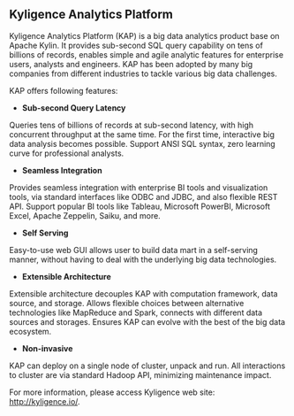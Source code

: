 
## Kyligence Analytics Platform

Kyligence Analytics Platform (KAP) is a big data analytics product base on Apache Kylin. It provides sub-second SQL query capability on tens of billions of records, enables simple and agile analytic features for enterprise users, analysts and engineers. KAP has been adopted by many big companies from different industries to tackle various big data challenges.

KAP offers following features:

* __Sub-second Query Latency__

Queries tens of billions of records at sub-second latency, with high concurrent throughput at the same time. For the first time, interactive big data analysis becomes possible. Support ANSI SQL syntax, zero learning curve for professional analysts.

* __Seamless Integration__

Provides seamless integration with enterprise BI tools and visualization tools, via standard interfaces like ODBC and JDBC, and also flexible REST API. Support popular BI tools like Tableau, Microsoft PowerBI, Microsoft Excel, Apache Zeppelin, Saiku, and more.

* __Self Serving__

Easy-to-use web GUI allows user to build data mart in a self-serving manner, without having to deal with the underlying big data technologies.


* __Extensible Architecture__

Extensible architecture decouples KAP with computation framework, data source, and storage. Allows flexible choices between alternative technologies like MapReduce and Spark, connects with different data sources and storages. Ensures KAP can evolve with the best of the big data ecosystem. 


* __Non-invasive__

KAP can deploy on a single node of cluster, unpack and run. All interactions to cluster are via standard Hadoop API, minimizing maintenance impact.


For more information, please access Kyligence web site: http://kyligence.io/.